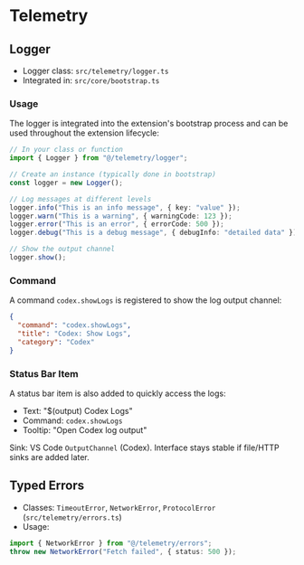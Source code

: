 # Telemetry

## Logger

- Logger class: `src/telemetry/logger.ts`
- Integrated in: `src/core/bootstrap.ts`

### Usage

The logger is integrated into the extension's bootstrap process and can be used throughout the extension lifecycle:

```ts
// In your class or function
import { Logger } from "@/telemetry/logger";

// Create an instance (typically done in bootstrap)
const logger = new Logger();

// Log messages at different levels
logger.info("This is an info message", { key: "value" });
logger.warn("This is a warning", { warningCode: 123 });
logger.error("This is an error", { errorCode: 500 });
logger.debug("This is a debug message", { debugInfo: "detailed data" });

// Show the output channel
logger.show();
```

### Command

A command `codex.showLogs` is registered to show the log output channel:

```json
{
  "command": "codex.showLogs",
  "title": "Codex: Show Logs",
  "category": "Codex"
}
```

### Status Bar Item

A status bar item is also added to quickly access the logs:
- Text: "$(output) Codex Logs"
- Command: `codex.showLogs`
- Tooltip: "Open Codex log output"

Sink: VS Code `OutputChannel` (Codex). Interface stays stable if file/HTTP sinks are added later.

## Typed Errors

- Classes: `TimeoutError`, `NetworkError`, `ProtocolError` (`src/telemetry/errors.ts`)
- Usage:

```ts
import { NetworkError } from "@/telemetry/errors";
throw new NetworkError("Fetch failed", { status: 500 });
```
